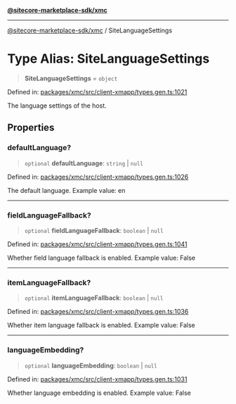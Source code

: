 [**@sitecore-marketplace-sdk/xmc**](../README.md)

***

[@sitecore-marketplace-sdk/xmc](../README.md) / SiteLanguageSettings

# Type Alias: SiteLanguageSettings

> **SiteLanguageSettings** = `object`

Defined in: [packages/xmc/src/client-xmapp/types.gen.ts:1021](https://github.com/Sitecore/sitecore-marketplace-sdk/blob/af886e6134b8d1079ef5b8ef70b7eb2f1d9c8aeb/packages/xmc/src/client-xmapp/types.gen.ts#L1021)

The language settings of the host.

## Properties

### defaultLanguage?

> `optional` **defaultLanguage**: `string` \| `null`

Defined in: [packages/xmc/src/client-xmapp/types.gen.ts:1026](https://github.com/Sitecore/sitecore-marketplace-sdk/blob/af886e6134b8d1079ef5b8ef70b7eb2f1d9c8aeb/packages/xmc/src/client-xmapp/types.gen.ts#L1026)

The default language.
Example value: en

***

### fieldLanguageFallback?

> `optional` **fieldLanguageFallback**: `boolean` \| `null`

Defined in: [packages/xmc/src/client-xmapp/types.gen.ts:1041](https://github.com/Sitecore/sitecore-marketplace-sdk/blob/af886e6134b8d1079ef5b8ef70b7eb2f1d9c8aeb/packages/xmc/src/client-xmapp/types.gen.ts#L1041)

Whether field language fallback is enabled.
Example value: False

***

### itemLanguageFallback?

> `optional` **itemLanguageFallback**: `boolean` \| `null`

Defined in: [packages/xmc/src/client-xmapp/types.gen.ts:1036](https://github.com/Sitecore/sitecore-marketplace-sdk/blob/af886e6134b8d1079ef5b8ef70b7eb2f1d9c8aeb/packages/xmc/src/client-xmapp/types.gen.ts#L1036)

Whether item language fallback is enabled.
Example value: False

***

### languageEmbedding?

> `optional` **languageEmbedding**: `boolean` \| `null`

Defined in: [packages/xmc/src/client-xmapp/types.gen.ts:1031](https://github.com/Sitecore/sitecore-marketplace-sdk/blob/af886e6134b8d1079ef5b8ef70b7eb2f1d9c8aeb/packages/xmc/src/client-xmapp/types.gen.ts#L1031)

Whether language embedding is enabled.
Example value: False

